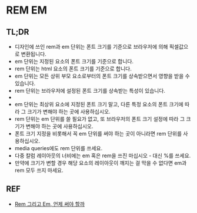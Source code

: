 # REM EM

## TL;DR

- 디자인에 쓰인 rem과 em 단위는 폰트 크기를 기준으로 브라우저에 의해 픽셀값으로 변환됩니다.
- em 단위는 지정된 요소의 폰트 크기를 기준으로 합니다.
- rem 단위는 html 요소의 폰트 크기를 기준으로 합니다.
- em 단위는 모든 상위 부모 요소로부터의 폰트 크기를 상속받으면서 영향을 받을 수 있습니다.
- rem 단위는 브라우저에 설정된 폰트 크기를 상속받는 특성이 있습니다.
-
- em 단위는 최상위 요소에 지정된 폰트 크기 말고, 다른 특정 요소의 폰트 크기에 따라 그 크기가 변해야 하는 곳에 사용하십시오.
- rem 단위는 em 단위를 쓸 필요가 없고, 또 브라우저의 폰트 크기 설정에 따라 그 크기가 변해야 하는 곳에 사용하십시오.
- 폰트 크기 지정을 비롯해서 꼭 em 단위를 써야 하는 곳이 아니라면 rem 단위를 사용하십시오.
- media queries에도 rem 단위를 쓰세요.
- 다중 칼럼 레이아웃의 너비에는 em 혹은 rem을 쓰진 마십시오 - 대신 %를 쓰세요.
- 만약에 크기가 변할 경우 해당 요소의 레이아웃이 깨지는 걸 막을 수 없다면 em과 rem 모두 쓰지 마세요.

## REF

- [Rem 그리고 Em, 언제 써야 할까](https://webdesign.tutsplus.com/ko/tutorials/comprehensive-guide-when-to-use-em-vs-rem--cms-23984)
